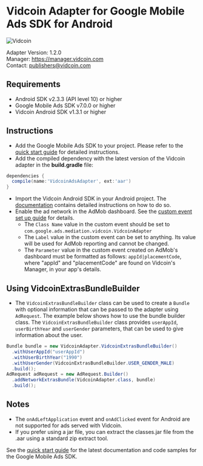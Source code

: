 # Vidcoin Adapter for Google Mobile Ads SDK for Android
![Vidcoin](https://documentation.vidcoin.com/images/Vidcoin-Logo.png)

Adapter Version: 1.2.0    
Manager: https://manager.vidcoin.com    
Contact: publishers@vidcoin.com    

## Requirements
- Android SDK v2.3.3 (API level 10) or higher
- Google Mobile Ads SDK v7.0.0 or higher
- Vidcoin Android SDK v1.3.1 or higher

## Instructions
- Add the Google Mobile Ads SDK to your project. Please refer to the  [quick start guide](https://firebase.google.com/docs/admob/android/quick-start) for detailed instructions.
- Add the compiled dependency with the latest version of the Vidcoin adapter in the  **build.gradle** file:
```gradle
dependencies {
  compile(name:'VidcoinAdsAdapter', ext:'aar')
}
```
- Import the Vidcoin Android SDK in your Android project. The  [documentation](https://github.com/VidCoin/VidCoin-Android-SDK/blob/master/Documentation.md) contains detailed instructions on how to do so.
- Enable the ad network in the AdMob dashboard. See the  [custom event set up guide](https://support.google.com/admob/answer/3083407?hl=en&ref_topic=3063091) for details.
  - The `Class Name` value in the custom event should be set to `com.google.ads.mediation.vidcoin.VidcoinAdapter`
  - The `Label` value in the custom event can be set to anything. Its value will be used for AdMob reporting and cannot be changed.
  - The `Parameter` value in the custom event created on AdMob's dashboard must be formatted as follows: `appId|placementCode`, where "appId" and "placementCode" are found on Vidcoin's Manager, in your app's details.

## Using VidcoinExtrasBundleBuilder
- The `VidcoinExtrasBundleBuilder` class can be used to create a `Bundle` with optional information that can be passed to the adapter using `AdRequest`.
  The example below shows how to use the bundle builder class.
  The `VidcoinExtrasBundleBuilder` class provides `userAppId`, `userBirthYear` and `userGender` parameters, that can be used to give information about the user.
```java
Bundle bundle = new VidcoinAdapter.VidcoinExtrasBundleBuilder()
  .withUserAppId("userAppId")
  .withUserBirthYear("1990")
  .withUserGender(VidcoinExtrasBundleBuilder.USER_GENDER_MALE)
  .build();
AdRequest adRequest = new AdRequest.Builder()
  .addNetworkExtrasBundle(VidcoinAdapter.class, bundle)
  .build();
```

## Notes
- The `onAdLeftApplication` event and `onAdClicked` event for Android are not supported for ads served with Vidcoin.
- If you prefer using a jar file, you can extract the classes.jar file from the .aar using a standard zip extract tool.

See the [quick start guide](https://firebase.google.com/docs/admob/android/quick-start) for the latest documentation and code samples for the Google Mobile Ads SDK.
